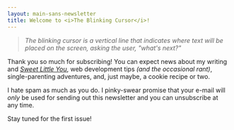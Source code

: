 ```yaml
---
layout: main-sans-newsletter
title: Welcome to <i>The Blinking Cursor</i>!
---
```


> _The blinking cursor is a vertical line that indicates where text will be placed on the screen, asking the user, "what's next?"_

Thank you so much for subscribing! You can expect news about my writing and [_Sweet Little You_](/book), web development tips _(and the occasional rant)_, single-parenting adventures, and, just maybe, a cookie recipe or two.

I hate spam as much as you do. I pinky-swear promise that your e-mail will _only_ be used for sending out this newsletter and you can unsubscribe at any time.

Stay tuned for the first issue!
